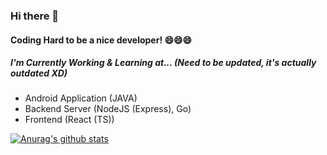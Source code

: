 ### Hi there 👋 
#### Coding Hard to be a nice developer! 😄😄😄

##### I'm Currently Working & Learning at... (Need to be updated, it's actually outdated XD)
- Android Application (JAVA)
- Backend Server (NodeJS (Express), Go)
- Frontend (React (TS))

[![Anurag's github stats](https://github-readme-stats.vercel.app/api?username=KyumKyum)](https://github.com/anuraghazra/github-readme-stats)
<!--
**KyumKyum/KyumKyum** is a ✨ _special_ ✨ repository because its `README.md` (this file) appears on your GitHub profile.

Here are some ideas to get you started:

- 🔭 I’m currently working on ...
- 🌱 I’m currently learning ...
- 👯 I’m looking to collaborate on ...
- 🤔 I’m looking for help with ...
- 💬 Ask me about ...
- 📫 How to reach me: ...
- 😄 Pronouns: ...
- ⚡ Fun fact: ...
-->
